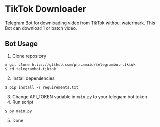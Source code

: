 # TikTok Downloader

Telegram Bot for downloading video from TikTok without watermark.
This Bot can download 1 or batch video.

## Bot Usage
1. Clone repository
```
$ git clone https://github.com/pratamaid/telegrambot-tiktok
$ cd telegrambot-tiktok
```
2. Install dependencies
```
$ pip install -r requirements.txt
```
3. Change API_TOKEN variable in ```main.py``` to your telegram bot token
4. Run script
```
$ py main.py
```
5. Done
